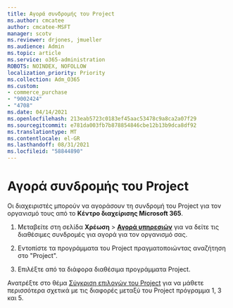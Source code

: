 ```yaml
---
title: Αγορά συνδρομής του Project
ms.author: cmcatee
author: cmcatee-MSFT
manager: scotv
ms.reviewer: drjones, jmueller
ms.audience: Admin
ms.topic: article
ms.service: o365-administration
ROBOTS: NOINDEX, NOFOLLOW
localization_priority: Priority
ms.collection: Adm_O365
ms.custom:
- commerce_purchase
- "9002424"
- "4708"
ms.date: 04/14/2021
ms.openlocfilehash: 213eab5723c0183ef45aac53478c9a8ca2a07f29
ms.sourcegitcommit: e781da003fb7b878854846cbe12b13b9dca8df92
ms.translationtype: MT
ms.contentlocale: el-GR
ms.lasthandoff: 08/31/2021
ms.locfileid: "58844890"
---
```

# <a name="purchase-project-subscription"></a>Αγορά συνδρομής του Project

Οι διαχειριστές μπορούν να αγοράσουν τη συνδρομή του Project για τον οργανισμό τους από το **Κέντρο διαχείρισης Microsoft 365**.

1. Μεταβείτε στη σελίδα **Χρέωση** > **[Αγορά υπηρεσιών](https://admin.microsoft.com/AdminPortal/Home?adminportal=1&msCV=%2BbOQtMNsz0ei8f5z.0.36#/catalog)** για να δείτε τις διαθέσιμες συνδρομές για αγορά για τον οργανισμό σας.

2. Εντοπίστε τα προγράμματα του Project πραγματοποιώντας αναζήτηση στο "Project".

3. Επιλέξτε από τα διάφορα διαθέσιμα προγράμματα Project.

Ανατρέξτε στο θέμα [Σύγκριση επιλογών του Project](https://products.office.com/project/compare-microsoft-project-management-software?tab=1&OCID=AID2000748_SEM_5j2j5X4B&MarinID=5j2j5X4B|78821275986631|%2Bproject%20%2Bo365|bb|c||1261139959949905|kwd-78821311481635:loc-190&lnkd=Bing_O365SMB_App&msclkid=185eccc165db1d3da290924720afcaa4&ef_id=XoY8vgAAAUTu0Bj8:20200402200513:s) για να μάθετε περισσότερα σχετικά με τις διαφορές μεταξύ του Project πρόγραμμα 1, 3 και 5.
